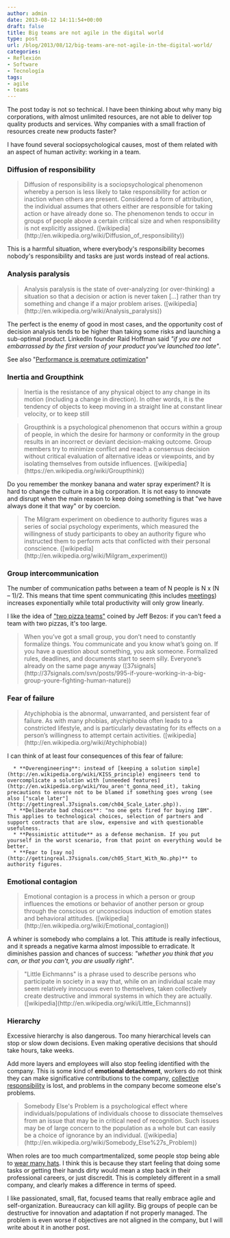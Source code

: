 ```yaml
---
author: admin
date: 2013-08-12 14:11:54+00:00
draft: false
title: Big teams are not agile in the digital world
type: post
url: /blog/2013/08/12/big-teams-are-not-agile-in-the-digital-world/
categories:
- Reflexión
- Software
- Tecnología
tags:
- agile
- teams
---
```


The post today is not so technical. I have been thinking about why many big corporations, with almost unlimited resources, are not able to deliver top quality products and services. Why companies with a small fraction of resources create new products faster?

I have found several sociopsychological causes, most of them related with an aspect of human activity: working in a team.



### Diffusion of responsibility





<blockquote>Diffusion of responsibility is a sociopsychological phenomenon whereby a person is less likely to take responsibility for action or inaction when others are present. Considered a form of attribution, the individual assumes that others either are responsible for taking action or have already done so. The phenomenon tends to occur in groups of people above a certain critical size and when responsibility is not explicitly assigned. ([wikipedia](http://en.wikipedia.org/wiki/Diffusion_of_responsibility))</blockquote>



This is a harmful situation, where everybody's responsibility becomes nobody's responsibility and tasks are just words instead of real actions.



### Analysis paralysis





<blockquote>Analysis paralysis is the state of over-analyzing (or over-thinking) a situation so that a decision or action is never taken [...] rather than try something and change if a major problem arises. ([wikipedia](http://en.wikipedia.org/wiki/Analysis_paralysis))</blockquote>



The perfect is the enemy of good in most cases, and the opportunity cost of decision analysis tends to be higher than taking some risks and launching a sub-optimal product. LinkedIn founder Raid Hoffman said _"if you are not embarrassed by the first version of your product you've launched too late"_.

See also "[Performance is premature optimization](http://guidogarcia.net/blog/2014/01/18/performance-is-premature-optimization/)"



### Inertia and Groupthink





<blockquote>Inertia is the resistance of any physical object to any change in its motion (including a change in direction). In other words, it is the tendency of objects to keep moving in a straight line at constant linear velocity, or to keep still</blockquote>





<blockquote>Groupthink is a psychological phenomenon that occurs within a group of people, in which the desire for harmony or conformity in the group results in an incorrect or deviant decision-making outcome. Group members try to minimize conflict and reach a consensus decision without critical evaluation of alternative ideas or viewpoints, and by isolating themselves from outside influences. ([wikipedia](https://en.wikipedia.org/wiki/Groupthink))</blockquote>



Do you remember the monkey banana and water spray experiment? It is hard to change the culture in a big corporation. It is not easy to innovate and disrupt when the main reason to keep doing something is that "we have always done it that way" or by coercion.



<blockquote>The Milgram experiment on obedience to authority figures was a series of social psychology experiments, which measured the willingness of study participants to obey an authority figure who instructed them to perform acts that conflicted with their personal conscience. ([wikipedia](http://en.wikipedia.org/wiki/Milgram_experiment))</blockquote>





### Group intercommunication



The number of communication paths between a team of N people is N x (N – 1)/2. This means that time spent communicating (this includes [meetings](http://gettingreal.37signals.com/ch07_Meetings_Are_Toxic.php)) increases exponentially while total productivity will only grow linearly.

I like the idea of ["two pizza teams"](http://lifehacker.com/5965280/follow-jeff-bezos-two-pizza-rule-to-avoid-the-dangers-of-groupthink) coined by Jeff Bezos: if you can't feed a team with two pizzas, it's too large.



<blockquote>When you’ve got a small group, you don’t need to constantly formalize things. You communicate and you know what’s going on. If you have a question about something, you ask someone. Formalized rules, deadlines, and documents start to seem silly. Everyone’s already on the same page anyway ([37signals](http://37signals.com/svn/posts/995-if-youre-working-in-a-big-group-youre-fighting-human-nature))</blockquote>





### Fear of failure





<blockquote>Atychiphobia is the abnormal, unwarranted, and persistent fear of failure. As with many phobias, atychiphobia often leads to a constricted lifestyle, and is particularly devastating for its effects on a person’s willingness to attempt certain activities. ([wikipedia](http://en.wikipedia.org/wiki/Atychiphobia))</blockquote>



I can think of at least four consequences of this fear of failure:



	  * **Overengineering**: instead of [keeping a solution simple](http://en.wikipedia.org/wiki/KISS_principle) engineers tend to overcomplicate a solution with [unneeded features](http://en.wikipedia.org/wiki/You_aren't_gonna_need_it), taking precautions to ensure not to be blamed if something goes wrong (see also ["scale later"](http://gettingreal.37signals.com/ch04_Scale_Later.php)).
	  * **Deliberate bad choices**: "no one gets fired for buying IBM". This applies to technological choices, selection of partners and support contracts that are slow, expensive and with questionable usefulness.
	  * **Pessimistic attitude** as a defense mechanism. If you put yourself in the worst scenario, from that point on everything would be better.
	  * **Fear to [say no](http://gettingreal.37signals.com/ch05_Start_With_No.php)** to authority figures.




### Emotional contagion





<blockquote>Emotional contagion is a process in which a person or group influences the emotions or behavior of another person or group through the conscious or unconscious induction of emotion states and behavioral attitudes. ([wikipedia](http://en.wikipedia.org/wiki/Emotional_contagion))</blockquote>



A whiner is somebody who complains a lot. This attitude is really infectious, and it spreads a negative karma almost impossible to erradicate. It diminishes passion and chances of success: _"whether you think that you can, or that you can't, you are usually right"_.



<blockquote>"Little Eichmanns" is a phrase used to describe persons who participate in society in a way that, while on an individual scale may seem relatively innocuous even to themselves, taken collectively create destructive and immoral systems in which they are actually. ([wikipedia](http://en.wikipedia.org/wiki/Little_Eichmanns))</blockquote>





### Hierarchy



Excessive hierarchy is also dangerous. Too many hierarchical levels can stop or slow down decisions. Even making operative decisions that should take hours, take weeks.

Add more layers and employees will also stop feeling identified with the company. This is some kind of **emotional detachment**, workers do not think they can make significative contributions to the company, [collective responsibility](http://en.wikipedia.org/wiki/Collective_responsibility) is lost, and problems in the company become someone else's problems.



<blockquote>Somebody Else's Problem is a psychological effect where individuals/populations of individuals choose to dissociate themselves from an issue that may be in critical need of recognition. Such issues may be of large concern to the population as a whole but can easily be a choice of ignorance by an individual. ([wikipedia](http://en.wikipedia.org/wiki/Somebody_Else%27s_Problem))</blockquote>



When roles are too much compartmentalized, some people stop being able to [wear many hats](http://gettingreal.37signals.com/ch08_Get_Well_Rounded_Individuals.php). I think this is because they start feeling that doing some tasks or getting their hands dirty would mean a step back in their professional careers, or just discredit. This is completely different in a small company, and clearly makes a difference in terms of speed.

I like passionated, small, flat, focused teams that really embrace agile and self-organization. Bureaucracy can kill agility. Big groups of people can be destructive for innovation and adaptation if not properly managed. The problem is even worse if objectives are not aligned in the company, but I will write about it in another post.
